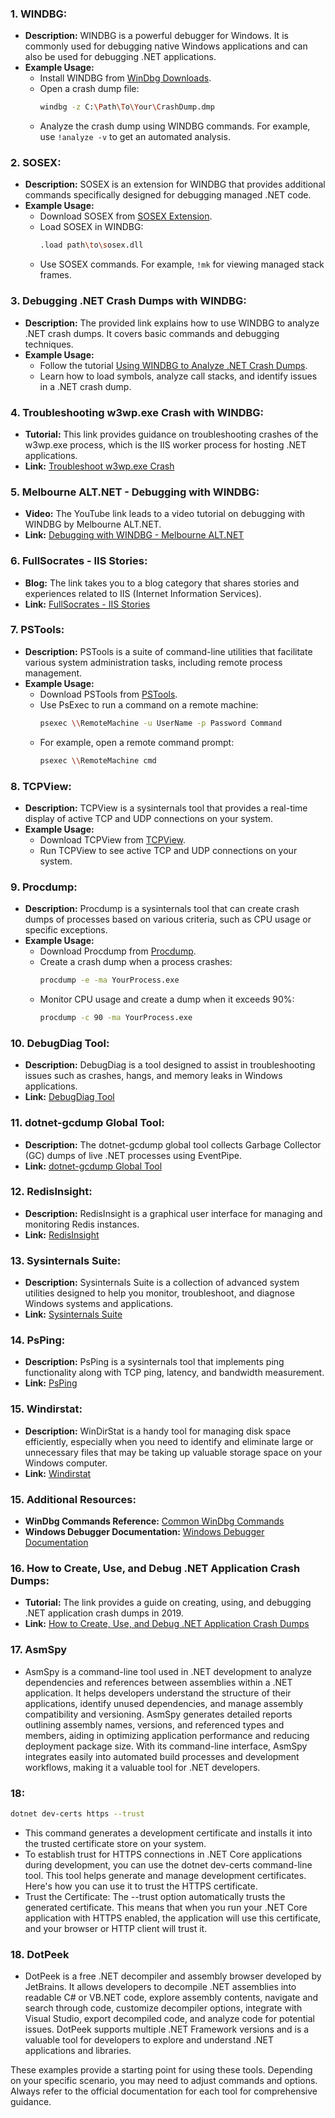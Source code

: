 ### 1. **WINDBG:**
   - **Description:** WINDBG is a powerful debugger for Windows. It is commonly used for debugging native Windows applications and can also be used for debugging .NET applications.
   - **Example Usage:**
     - Install WINDBG from [WinDbg Downloads](https://docs.microsoft.com/en-us/windows-hardware/drivers/debugger/debugger-download-tools).
     - Open a crash dump file:
       ```bash
       windbg -z C:\Path\To\Your\CrashDump.dmp
       ```
     - Analyze the crash dump using WINDBG commands. For example, use `!analyze -v` to get an automated analysis.

### 2. **SOSEX:**
   - **Description:** SOSEX is an extension for WINDBG that provides additional commands specifically designed for debugging managed .NET code.
   - **Example Usage:**
     - Download SOSEX from [SOSEX Extension](https://github.com/Microsoft/SOSEX).
     - Load SOSEX in WINDBG:
       ```bash
       .load path\to\sosex.dll
       ```
     - Use SOSEX commands. For example, `!mk` for viewing managed stack frames.

### 3. **Debugging .NET Crash Dumps with WINDBG:**
   - **Description:** The provided link explains how to use WINDBG to analyze .NET crash dumps. It covers basic commands and debugging techniques.
   - **Example Usage:**
     - Follow the tutorial [Using WINDBG to Analyze .NET Crash Dumps](https://stackify.com/using-windbg-to-analyze-net-crash-dumps-async-crash/).
     - Learn how to load symbols, analyze call stacks, and identify issues in a .NET crash dump.

### 4. **Troubleshooting w3wp.exe Crash with WINDBG:**
   - **Tutorial:** This link provides guidance on troubleshooting crashes of the w3wp.exe process, which is the IIS worker process for hosting .NET applications.
   - **Link:** [Troubleshoot w3wp.exe Crash](https://stackify.com/troubleshoot-w3wp-crash/)

### 5. **Melbourne ALT.NET - Debugging with WINDBG:**
   - **Video:** The YouTube link leads to a video tutorial on debugging with WINDBG by Melbourne ALT.NET.
   - **Link:** [Debugging with WINDBG - Melbourne ALT.NET](https://www.youtube.com/watch?v=BfwZ8RBNH0M&ab_channel=MelbourneALTNET)

### 6. **FullSocrates - IIS Stories:**
   - **Blog:** The link takes you to a blog category that shares stories and experiences related to IIS (Internet Information Services).
   - **Link:** [FullSocrates - IIS Stories](https://fullsocrates.wordpress.com/category/iis-stories/)

### 7. **PSTools:**
   - **Description:** PSTools is a suite of command-line utilities that facilitate various system administration tasks, including remote process management.
   - **Example Usage:**
     - Download PSTools from [PSTools](https://learn.microsoft.com/en-us/sysinternals/downloads/pstools).
     - Use PsExec to run a command on a remote machine:
       ```bash
       psexec \\RemoteMachine -u UserName -p Password Command
       ```
     - For example, open a remote command prompt:
       ```bash
       psexec \\RemoteMachine cmd
       ```

### 8. **TCPView:**
   - **Description:** TCPView is a sysinternals tool that provides a real-time display of active TCP and UDP connections on your system.
   - **Example Usage:**
     - Download TCPView from [TCPView](https://learn.microsoft.com/en-us/sysinternals/downloads/tcpview).
     - Run TCPView to see active TCP and UDP connections on your system.

### 9. **Procdump:**
   - **Description:** Procdump is a sysinternals tool that can create crash dumps of processes based on various criteria, such as CPU usage or specific exceptions.
   - **Example Usage:**
     - Download Procdump from [Procdump](https://learn.microsoft.com/en-us/sysinternals/downloads/procdump).
     - Create a crash dump when a process crashes:
       ```bash
       procdump -e -ma YourProcess.exe
       ```
     - Monitor CPU usage and create a dump when it exceeds 90%:
       ```bash
       procdump -c 90 -ma YourProcess.exe
       ```

### 10. **DebugDiag Tool:**
   - **Description:** DebugDiag is a tool designed to assist in troubleshooting issues such as crashes, hangs, and memory leaks in Windows applications.
   - **Link:** [DebugDiag Tool](https://www.microsoft.com/en-us/download/details.aspx?id=58210)

### 11. **dotnet-gcdump Global Tool:**
   - **Description:** The dotnet-gcdump global tool collects Garbage Collector (GC) dumps of live .NET processes using EventPipe.
   - **Link:** [dotnet-gcdump Global Tool](https://learn.microsoft.com/en-us/dotnet/core/diagnostics/dotnet-gcdump)

### 12. **RedisInsight:**
   - **Description:** RedisInsight is a graphical user interface for managing and monitoring Redis instances.
   - **Link:** [RedisInsight](https://redislabs.com/redisinsight/)

### 13. **Sysinternals Suite:**
   - **Description:** Sysinternals Suite is a collection of advanced system utilities designed to help you monitor, troubleshoot, and diagnose Windows systems and applications.
   - **Link:** [Sysinternals Suite](https://learn.microsoft.com/en-us/sysinternals/downloads/)

### 14. **PsPing:**
   - **Description:** PsPing is a sysinternals tool that implements ping functionality along with TCP ping, latency, and bandwidth measurement.
   - **Link:** [PsPing](https://learn.microsoft.com/en-us/sysinternals/downloads/psping)

### 15. **Windirstat:**
   - **Description:** WinDirStat is a handy tool for managing disk space efficiently, especially when you need to identify and eliminate large or unnecessary files that may be taking up valuable storage space on your Windows computer.
   - **Link:** [Windirstat](https://windirstat.net/download.html)

### 15. **Additional Resources:**
   - **WinDbg Commands Reference:** [Common WinDbg Commands](http://windbg.info/doc/1-common-cmds.html)
   - **Windows Debugger Documentation:** [Windows Debugger Documentation](https://developer.microsoft.com/en-us/windows/downloads/windows-sdk/)

### 16. **How to Create, Use, and Debug .NET Application Crash Dumps:**
   - **Tutorial:** The link provides a guide on creating, using, and debugging .NET application crash dumps in 2019.
   - **Link:** [How to Create, Use, and Debug .NET Application Crash Dumps](https://michaelscodingspot.com/how-to-create-use-and-debug-net-application-crash-dumps-in-2019/)

### 17. **AsmSpy**
   - AsmSpy is a command-line tool used in .NET development to analyze dependencies and references between assemblies within a .NET application. It helps developers understand the structure of their applications, identify unused dependencies, and manage assembly compatibility and versioning. AsmSpy generates detailed reports outlining assembly names, versions, and referenced types and members, aiding in optimizing application performance and reducing deployment package size. With its command-line interface, AsmSpy integrates easily into automated build processes and development workflows, making it a valuable tool for .NET developers.

### 18: 
```sh
dotnet dev-certs https --trust
```
 - This command generates a development certificate and installs it into the trusted certificate store on your system.
 - To establish trust for HTTPS connections in .NET Core applications during development, you can use the dotnet dev-certs command-line tool. This tool helps generate and manage development certificates. Here's how you can use it to trust the HTTPS certificate.
 - Trust the Certificate: The --trust option automatically trusts the generated certificate. This means that when you run your .NET Core application with HTTPS enabled, the application will use this certificate, and your browser or HTTP client will trust it.


### 18. **DotPeek**
   - DotPeek is a free .NET decompiler and assembly browser developed by JetBrains. It allows developers to decompile .NET assemblies into readable C# or VB.NET code, explore assembly contents, navigate and search through code, customize decompiler options, integrate with Visual Studio, export decompiled code, and analyze code for potential issues. DotPeek supports multiple .NET Framework versions and is a valuable tool for developers to explore and understand .NET applications and libraries.


These examples provide a starting point for using these tools. Depending on your specific scenario, you may need to adjust commands and options. Always refer to the official documentation for each tool for comprehensive guidance.
